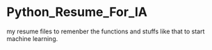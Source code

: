 # Python_Resume_For_IA
my resume files to remenber the functions and stuffs like that to start machine learning.
